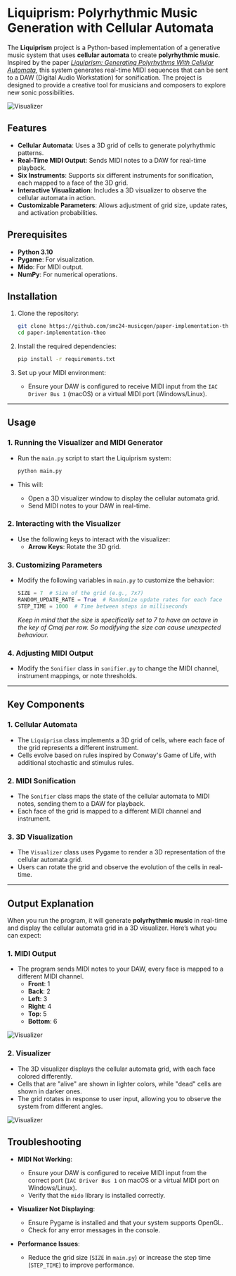 # Liquiprism: Polyrhythmic Music Generation with Cellular Automata

The **Liquiprism** project is a Python-based implementation of a generative music system that uses **cellular automata** to create **polyrhythmic music**. Inspired by the paper [*Liquiprism: Generating Polyrhythms With Cellular Automata*](http://www.icad.org/websiteV2.0/Conferences/ICAD2002/proceedings/36_AlanDorin.pdf), this system generates real-time MIDI sequences that can be sent to a DAW (Digital Audio Workstation) for sonification. The project is designed to provide a creative tool for musicians and composers to explore new sonic possibilities.

![Visualizer](images/visualizer.png)


## Features

- **Cellular Automata**: Uses a 3D grid of cells to generate polyrhythmic patterns.
- **Real-Time MIDI Output**: Sends MIDI notes to a DAW for real-time playback.
- **Six Instruments**: Supports six different instruments for sonification, each mapped to a face of the 3D grid.
- **Interactive Visualization**: Includes a 3D visualizer to observe the cellular automata in action.
- **Customizable Parameters**: Allows adjustment of grid size, update rates, and activation probabilities.

## Prerequisites

- **Python 3.10**
- **Pygame**: For visualization.
- **Mido**: For MIDI output.
- **NumPy**: For numerical operations.

## Installation

1. Clone the repository:
   ```bash
   git clone https://github.com/smc24-musicgen/paper-implementation-theo.git
   cd paper-implementation-theo
   ```

2. Install the required dependencies:
   ```bash
   pip install -r requirements.txt
   ```

3. Set up your MIDI environment:
   - Ensure your DAW is configured to receive MIDI input from the `IAC Driver Bus 1` (macOS) or a virtual MIDI port (Windows/Linux).

---

## Usage

### 1. **Running the Visualizer and MIDI Generator**
   - Run the `main.py` script to start the Liquiprism system:

     ```bash
     python main.py
     ```
   - This will:
     - Open a 3D visualizer window to display the cellular automata grid.
     - Send MIDI notes to your DAW in real-time.

### 2. **Interacting with the Visualizer**
   - Use the following keys to interact with the visualizer:
     - **Arrow Keys**: Rotate the 3D grid.

### 3. **Customizing Parameters**
   - Modify the following variables in `main.py` to customize the behavior:

     ```python
     SIZE = 7  # Size of the grid (e.g., 7x7)
     RANDOM_UPDATE_RATE = True  # Randomize update rates for each face
     STEP_TIME = 1000  # Time between steps in milliseconds
     ```

     _Keep in mind that the size is specifically set to 7 to have an octave in the key of Cmaj per row. So modifying the size can cause unexpected behaviour._

### 4. **Adjusting MIDI Output**
   - Modify the `Sonifier` class in `sonifier.py` to change the MIDI channel, instrument mappings, or note thresholds.

---

## Key Components

### 1. **Cellular Automata**
- The `Liquiprism` class implements a 3D grid of cells, where each face of the grid represents a different instrument.
- Cells evolve based on rules inspired by Conway's Game of Life, with additional stochastic and stimulus rules.

### 2. **MIDI Sonification**
- The `Sonifier` class maps the state of the cellular automata to MIDI notes, sending them to a DAW for playback.
- Each face of the grid is mapped to a different MIDI channel and instrument.

### 3. **3D Visualization**
- The `Visualizer` class uses Pygame to render a 3D representation of the cellular automata grid.
- Users can rotate the grid and observe the evolution of the cells in real-time.

---

## Output Explanation

When you run the program, it will generate **polyrhythmic music** in real-time and display the cellular automata grid in a 3D visualizer. Here’s what you can expect:

### 1. **MIDI Output**
- The program sends MIDI notes to your DAW, every face is mapped to a different MIDI channel.
  - **Front**: 1
  - **Back**: 2
  - **Left**: 3
  - **Right**: 4
  - **Top**: 5
  - **Bottom**: 6

![Visualizer](images/ableton.png)

### 2. **Visualizer**
- The 3D visualizer displays the cellular automata grid, with each face colored differently.
- Cells that are "alive" are shown in lighter colors, while "dead" cells are shown in darker ones.
- The grid rotates in response to user input, allowing you to observe the system from different angles.

![Visualizer](images/visualizer_back.png)

## Troubleshooting

- **MIDI Not Working**:
  - Ensure your DAW is configured to receive MIDI input from the correct port (`IAC Driver Bus 1` on macOS or a virtual MIDI port on Windows/Linux).
  - Verify that the `mido` library is installed correctly.

- **Visualizer Not Displaying**:
  - Ensure Pygame is installed and that your system supports OpenGL.
  - Check for any error messages in the console.

- **Performance Issues**:
  - Reduce the grid size (`SIZE` in `main.py`) or increase the step time (`STEP_TIME`) to improve performance.

